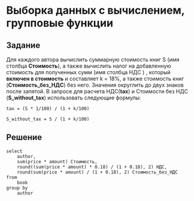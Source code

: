 # Выборка данных c вычислением, групповые функции

## Задание

Для каждого автора вычислить суммарную стоимость книг S (имя столбца **Стоимость**), а также вычислить налог на добавленную стоимость  для полученных сумм (имя столбца НДС ) , который **включен в стоимость** и составляет k = 18%,  а также стоимость книг (**Стоимость_без_НДС**) без него. Значения округлить до двух знаков после запятой. В запросе для расчета НДС(**tax**) и Стоимости без НДС (**S_without_tax**) использовать следующие формулы: 

```
tax = (S * 1/100) / (1 + k/100)

S_without_tax = S / (1 + k/100)
```

## Решение

```
select
    author,
    sum(price * amount) Стоимость,
    round((sum(price * amount) * 0.18) / (1 + 0.18), 2) НДС,
    round(sum(price * amount) / (1 + 0.18), 2) Стоимость_без_НДС 
from
    book
group by
    author
```
